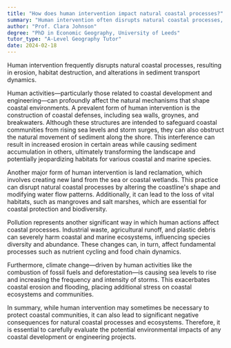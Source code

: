 ```yaml
---
title: "How does human intervention impact natural coastal processes?"
summary: "Human intervention often disrupts natural coastal processes, leading to erosion, habitat destruction, and changes in sediment transport."
author: "Prof. Clara Johnson"
degree: "PhD in Economic Geography, University of Leeds"
tutor_type: "A-Level Geography Tutor"
date: 2024-02-18
---
```


Human intervention frequently disrupts natural coastal processes, resulting in erosion, habitat destruction, and alterations in sediment transport dynamics.

Human activities—particularly those related to coastal development and engineering—can profoundly affect the natural mechanisms that shape coastal environments. A prevalent form of human intervention is the construction of coastal defenses, including sea walls, groynes, and breakwaters. Although these structures are intended to safeguard coastal communities from rising sea levels and storm surges, they can also obstruct the natural movement of sediment along the shore. This interference can result in increased erosion in certain areas while causing sediment accumulation in others, ultimately transforming the landscape and potentially jeopardizing habitats for various coastal and marine species.

Another major form of human intervention is land reclamation, which involves creating new land from the sea or coastal wetlands. This practice can disrupt natural coastal processes by altering the coastline's shape and modifying water flow patterns. Additionally, it can lead to the loss of vital habitats, such as mangroves and salt marshes, which are essential for coastal protection and biodiversity.

Pollution represents another significant way in which human actions affect coastal processes. Industrial waste, agricultural runoff, and plastic debris can severely harm coastal and marine ecosystems, influencing species diversity and abundance. These changes can, in turn, affect fundamental processes such as nutrient cycling and food chain dynamics.

Furthermore, climate change—driven by human activities like the combustion of fossil fuels and deforestation—is causing sea levels to rise and increasing the frequency and intensity of storms. This exacerbates coastal erosion and flooding, placing additional stress on coastal ecosystems and communities.

In summary, while human intervention may sometimes be necessary to protect coastal communities, it can also lead to significant negative consequences for natural coastal processes and ecosystems. Therefore, it is essential to carefully evaluate the potential environmental impacts of any coastal development or engineering projects.
    